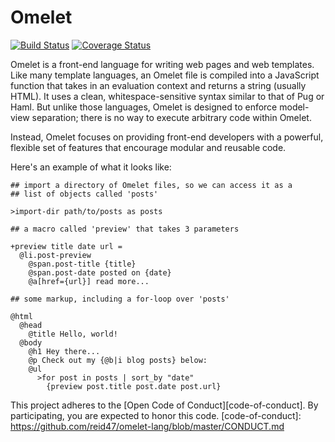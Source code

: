 # Omelet

[![Build Status](https://travis-ci.org/reid47/omelet.svg?branch=master)](https://travis-ci.org/reid47/omelet) [![Coverage Status](https://coveralls.io/repos/github/reid47/omelet/badge.svg?branch=master)](https://coveralls.io/github/reid47/omelet?branch=master)

Omelet is a front-end language for writing web pages and web templates. Like many template languages, an Omelet file is compiled into a JavaScript function that takes in an evaluation context and returns a string (usually HTML). It uses a clean, whitespace-sensitive syntax similar to that of Pug or Haml. But unlike those languages, Omelet is designed to enforce model-view separation; there is no way to execute arbitrary code within Omelet.

Instead, Omelet focuses on providing front-end developers with a powerful,
flexible set of features that encourage modular and reusable code.

Here's an example of what it looks like:

    ## import a directory of Omelet files, so we can access it as a
    ## list of objects called 'posts'

    >import-dir path/to/posts as posts

    ## a macro called 'preview' that takes 3 parameters

    +preview title date url =
      @li.post-preview
        @span.post-title {title}
        @span.post-date posted on {date}
        @a[href={url}] read more...

    ## some markup, including a for-loop over 'posts'

    @html
      @head
        @title Hello, world!
      @body
        @h1 Hey there...
        @p Check out my {@b|i blog posts} below:
        @ul
          >for post in posts | sort_by "date"
            {preview post.title post.date post.url}

This project adheres to the [Open Code of Conduct][code-of-conduct]. By participating, you are expected to honor this code.
[code-of-conduct]: https://github.com/reid47/omelet-lang/blob/master/CONDUCT.md
